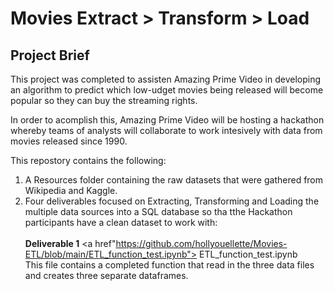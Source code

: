 # Movies Extract > Transform > Load

## Project Brief 

This project was completed to assisten Amazing Prime Video in developing an algorithm to predict which low-udget movies being released will become popular so they can buy the streaming rights.

In order to acomplish this, Amazing Prime Video will be hosting a hackathon whereby teams of analysts will collaborate to work intesively with data from movies released since 1990.

This repostory contains the following: 

   1. A Resources folder containing the raw datasets that were gathered from Wikipedia and Kaggle.<br/>
   2. Four deliverables focused on Extracting, Transforming and Loading the multiple data sources into a SQL database so tha tthe Hackathon participants have a clean dataset to work with:<br><br/>
         **Deliverable 1** <a href\"https://github.com/hollyouellette/Movies-ETL/blob/main/ETL_function_test.ipynb"> ETL_function_test.ipynb </a>
         <br/>
         This file contains a completed function that read in the three data files and creates three separate dataframes.

